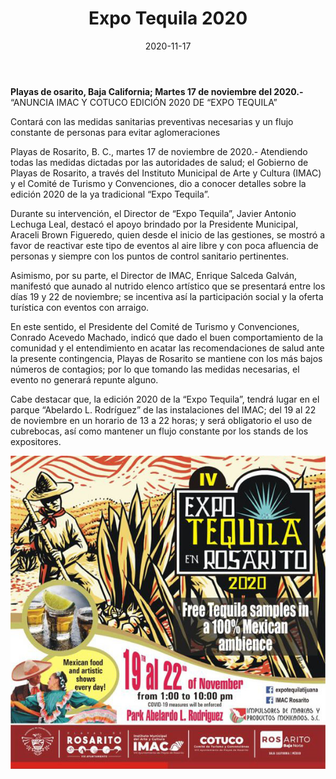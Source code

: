 ﻿---
layout: blog
title:  "Expo Tequila 2020"
date:   2020-11-17 
Categories: rosarito 
permalink: /:categories/:title:output_ext
image: /img/cnr/expo-tequila.jpg
autor: 
---


**Playas de osarito, Baja California;  Martes 17 de noviembre del 2020.-** “ANUNCIA IMAC Y COTUCO EDICIÓN 2020 DE “EXPO TEQUILA”


Contará con las medidas sanitarias preventivas necesarias y un flujo constante de personas para evitar aglomeraciones
 
Playas de Rosarito, B. C., martes 17 de noviembre de 2020.- Atendiendo todas las medidas dictadas por las autoridades de salud; el Gobierno de Playas de Rosarito, a través del Instituto Municipal de Arte y Cultura (IMAC) y el Comité de Turismo y Convenciones, dio a conocer detalles sobre la edición 2020 de la ya tradicional “Expo Tequila”.


Durante su intervención, el Director de “Expo Tequila”, Javier Antonio Lechuga Leal, destacó el apoyo brindado por la Presidente Municipal, Araceli Brown Figueredo, quien desde el inicio de las gestiones, se mostró a favor de reactivar este tipo de eventos al aire libre y con poca afluencia de personas y siempre con los puntos de control sanitario pertinentes.


Asimismo, por su parte, el Director de IMAC, Enrique Salceda Galván, manifestó que aunado al nutrido elenco artístico que se presentará entre los días 19 y 22 de noviembre; se incentiva así la participación social y la oferta turística con eventos con arraigo.


En este sentido, el Presidente del Comité de Turismo y Convenciones, Conrado Acevedo Machado, indicó que dado el buen comportamiento de la comunidad y el entendimiento en acatar las recomendaciones de salud ante la presente contingencia, Playas de Rosarito se mantiene con los más bajos números de contagios; por lo que tomando las medidas necesarias, el evento no generará repunte alguno.


Cabe destacar que, la edición 2020 de la “Expo Tequila”, tendrá lugar en el parque “Abelardo L. Rodríguez” de las instalaciones del IMAC; del 19 al 22 de noviembre en un horario de 13 a 22 horas; y será obligatorio el uso de cubrebocas, así como mantener un flujo constante por los stands de los expositores.

<div id="carouselExampleSlidesOnly" class="carousel slide" data-ride="carousel">
  <div class="carousel-inner">
    <div class="carousel-item active">
       <img class="d-block w-100" src="/img/cnr/expo-tequila.jpg" loading="lazy"  alt="Expo Tequila Rosarito Centro 2020">
    </div>
  </div>
</div>